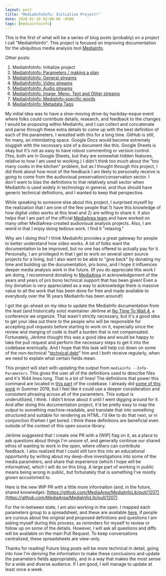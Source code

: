 ```yaml
---
layout: post
title: "MediaInfoInfo: Initialize Project!"
date: 2020-01-10 02:00:00 -0500
tags: [mediainfoinfo]
---
```


This is the first of what will be a series of blog posts (probably) on a project I call "MediaInfoInfo". This project is focused on improving documentation for the ubiquitous media analysis tool [MediaInfo](https://mediaarea.net/MediaInfo).

Other posts:

1. MediaInfoInfo: Initialize project
2. [MediaInfoInfo: Parameters / making a plan](https://bits.ashleyblewer.com/blog/2020/01/17/mediainfoinfo-parameters-making-a-plan/)
3. [MediaInfoInfo: General streams](https://bits.ashleyblewer.com/blog/2020/01/17/mediainfoinfo-general-streams/)
4. [MediaInfoInfo: Video streams](https://bits.ashleyblewer.com/blog/2020/01/24/mediainfoinfo-video-streams/)
5. [MediaInfoInfo: Audio streams](https://bits.ashleyblewer.com/blog/2020/01/31/mediainfoinfo-audio-streams/)
6. [MediaInfoInfo: Image, Menu, Text and Other streams](https://bits.ashleyblewer.com/blog/2020/02/07/mediainfoinfo-image-menu-text-other-streams/)
7. [MediaInfoInfo: MediaInfo-specific words](https://bits.ashleyblewer.com/blog/2020/02/14/mediainfoinfo-mediainfo-specific-words/)
8. [MediaInfoInfo: Metadata Tags](https://bits.ashleyblewer.com/blog/2020/02/21/mediainfoinfo-metadata-tags/)

My initial idea was to have a slow-moving drive-by hackday-esque event where folks could contribute details, research, and feedback to the changes I would be proposing within MediaInfo, and I can collect and concatenate and parse through these extra details to come up with the best definition of each of the parameters. I wrestled with this for a long time. GitHub is still, for many, an intimidating space. Google Docs would become extremely sluggish with the necessary size of a document like this. Google Sheets is okay but it's not as easy to have robust commenting or version control. (Yes, both are in Google Sheets, but they are somewhat hidden features, relative to how I am used to working.) I didn't think too much about the "too many cooks in the kitchen" problem, but as I thought through this project, I did think about how most of the feedback I am likely to personally receive is going to come from the audiovisual preservation/conservation sector. I don't want to bias the definitions to that relatively small sector when MediaInfo is used widely in technology in general, and thus should have generic technical definitions, and I wanted to keep that perspective.

While speaking to someone else about this project, I surprised myself by the realization that I am one of the few people that 1) have this knowledge of how digital video works at this level and 2) are willing to share it. It also helps that I am part of the official [MediaArea team](https://mediaarea.net/) and have worked on many other MediaArea-created audiovisual analysis projects. Also, I am weird in that I enjoy doing tedious work. I find it "relaxing."

Why am I doing this? I think MediaInfo provides a great gateway for people to better understand how video works. A lot of folks want the documentation to be improved, but no one has offered to actually pay for it. Personally, I am privileged in that I get to work on several open source projects for a living, but I also want to be able to "give back" by donating my time and building up the documentation, pro bono, and I hope it influences deeper media analysis work in the future. (If you do appreciate this work I am doing, I recommend donating to [MediaArea](https://mediaarea.net/SupportUs) in acknowledgement of the years and years of pro bono technical support that has been given! Even a tiny donation is very appreciated as a way to acknowledge there is massive value to all the work that has been done for free and made available to everybody over the 16 years MediaInfo has been around!) 

I got the go-ahead on my idea to update the MediaInfo documentation from the lead (and historically solo) maintainer Jérôme at [No Time To Wait 4](https://mediaarea.net/NoTimeToWait4), a conference we organize. That wasn't strictly necessary, but it's a good idea to get your idea out there to the people who will be responsible for accepting pull requests before starting to work on it, especially since the review and merging of code is itself a burden that is not compensated. Fortunately, Jérôme thought this was a good idea and would be happy to take the pull request and perform the necessary steps to get it into the codebase eventually. And I hope that this task will help cut down on some of the non-technical "[technical debt](https://en.wikipedia.org/wiki/Technical_debt)" him and I both receive regularly, when we need to explain what certain fields mean.

This project will start with updating the output from `mediainfo --Info-Parameters`. This gives the user all of the definitions used to describe files and it's 1644 lines long. That is a lot of lines! The definitions that power this command are located in [this part](https://github.com/MediaArea/MediaInfoLib/tree/master/Source/Resource/Text/Stream) of the codebase. I already did [some of this work](https://github.com/MediaArea/MediaInfoLib/pull/1130/files) in Summer 2019, but I feel like it could use a deeper consideration and consistent phrasing across all of the parameters. This output is underutilized, I think. I didn't know about it until I went digging around for it. And after doing this documentation project, it'd be pretty easy to map the output to something machine-readable, and translate that into something structured and suitable for rendering as HTML. I'd like to do that next, or in conjunction if/when I get bored. I think these definitions are beneficial even outside of the context of this open source library.

Jérôme suggested that I create one PR with a [WIP] flag on it, as a place to ask questions about things I'm unsure of, and generally continue our shared ethos of wanting to work in the open, where others can contribute feedback. I also realized that I could still turn this into an educational opportunity by writing about my deep-dive investigations into some of the media parameters, and share that experience (which I hope will be informative), which I will do on this blog. A large part of working in public means being wrong in public, but fortunately that is something I've mostly grown accustomed to.

Here is the new WIP PR with a little more information (and, in the future, shared knowledge): [https://github.com/MediaArea/MediaInfoLib/pull/1207](https://github.com/MediaArea/MediaInfoLib/pull/1207)

For the in-between state, I am also working in the open. I mapped each parameters group to a spreadsheet, and these are available [here](https://drive.google.com/drive/folders/1hPClSWIyqmCibs7cQzKIri6ILKo2-oNS?usp=sharing), if people are curious about the original and proposed definitions and questions I am asking myself during this process, as reminders for myself to review or follow up on some of the details. However, I will ask all questions and diffs will be available on the main Pull Request. To keep conversations centralized, these spreadsheets are view-only.

Thanks for reading! Future blog posts will be more technical in detail, going into how I'm deriving the information to make these conclusions and update the parameters fields appropriately, and in a way that makes the most sense for a wide and diverse audience. If I am good, I will manage to update at least once a week.